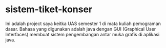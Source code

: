 # sistem-tiket-konser

Ini adalah project saya keitka UAS semester 1 di mata kuliah pemograman dasar. Bahasa yang digunakan adalah java dengan GUI (Graphical User Interfaces) membuat sistem pengembangan antar muka grafis di aplikasi java.
